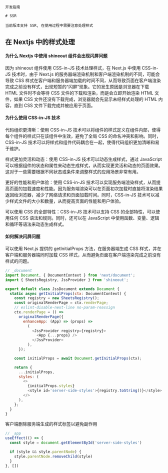 `````
开发指南

# SSR

当前版本支持 SSR, 在使用过程中需要注意处理样式
`````
## 在 Nextjs 中的样式处理

#### 为什么 Nextjs 中使用 shineout 组件会出现闪屏问题

因为 shineout 组件使用 CSS-in-JS 技术处理样式，在 Next.js 中使用 CSS-in-JS 技术时，由于 Next.js 的服务器端渲染机制和客户端渲染机制的不同，可能会导致 CSS 样式在客户端和服务器端加载的时间不同，从而导致页面在客户端渲染完成之前没有样式，出现短暂的“闪屏”现象。它的发生原因是浏览器在下载 HTML 文件时不会等待 CSS 文件的下载和渲染，而是会立即开始渲染 HTML 文件，如果 CSS 文件还没有下载完成，浏览器就会先显示未经样式处理的 HTML 内容，直到 CSS 文件下载完成并被应用于页面。

#### 为什么使用 CSS-in-JS 技术

代码组织更清晰：使用 CSS-in-JS 技术可以将组件的样式定义在组件内部，使得每个组件的样式只在该组件中生效，避免了全局 CSS 的命名冲突和影响。同时，CSS-in-JS 技术可以将样式和组件代码耦合在一起，使得代码组织更加清晰和易于维护。

样式更加灵活和动态：使用 CSS-in-JS 技术可以动态生成样式，通过 JavaScript 可以根据组件的状态和属性来动态生成样式，从而实现更灵活和动态的页面效果。这对于一些需要根据不同状态或条件来调整样式的应用场景非常有用。

更好的性能和用户体验：使用 CSS-in-JS 技术可以实现服务端渲染样式，从而提高页面的加载速度和性能。因为服务端渲染可以在页面初次加载时直接将渲染结果返回给浏览器，减少了网络请求和页面加载时间。同时，CSS-in-JS 技术可以减少样式文件的大小和数量，从而提高页面的性能和用户体验。

可以使用 CSS 的全部特性：CSS-in-JS 技术可以支持 CSS 的全部特性，可以使用任何 CSS 语法和规则。同时，还可以在 JavaScript 中使用函数、变量、逻辑和循环等语法来动态生成样式。

#### 如何解决闪屏问题

可以使用 Next.js 提供的 getInitialProps 方法，在服务器端生成 CSS 样式，并在客户端和服务器端同时加载 CSS 样式，从而避免页面在客户端渲染完成之前没有样式的问题。

```js
// _document
import Document, { DocumentContext } from 'next/document';
import { SheetsRegistry, JssProvider } from 'shineout';

export default class JssDocument extends Document {
  static async getInitialProps(ctx: DocumentContext) {
    const registry = new SheetsRegistry();
    const originalRenderPage = ctx.renderPage;
    // eslint-disable-next-line no-param-reassign
    ctx.renderPage = () =>
      originalRenderPage({
        enhanceApp: (App) => (props) =>
          (
            <JssProvider registry={registry}>
              <App {...props} />
            </JssProvider>
          ),
      });

    const initialProps = await Document.getInitialProps(ctx);

    return {
      ...initialProps,
      styles: (
        <>
          {initialProps.styles}
          <style id='server-side-styles'>{registry.toString()}</style>
        </>
      ),
    };
  }
}
```

客户端删除服务端生成的样式标签以避免副作用

```js
// _app
useEffect(() => {
  const style = document.getElementById('server-side-styles')

  if (style && style.parentNode) {
    style.parentNode.removeChild(style)
  }
}, [])
```
